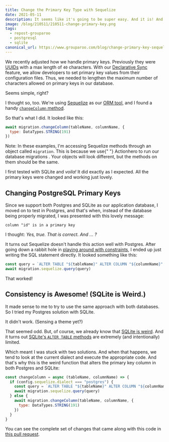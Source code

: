 ```yaml
---
title: Change the Primary Key Type with Sequelize
date: 2021-05-11
description: It seems like it's going to be super easy. And it is! And then it's not.
image: /blog/210511/210511-change-primary-key.png
tags:
  - repost-grouparoo
  - postgresql
  - sqlite
canonical_url: https://www.grouparoo.com/blog/change-primary-key-sequelize
---
```


We recently adjusted how we handle primary keys. Previously they were [UUIDs](https://en.wikipedia.org/wiki/Universally_unique_identifier) with a max length of `40` characters. With our [Declarative Sync](https://www.grouparoo.com/blog/declarative-data-sync) feature, we allow developers to set primary key values from their configuration files. Thus, we needed to lengthen the maximum number of characters allowed on primary keys in our database.

Seems simple, right?

I thought so, too. We're using [Sequelize](https://sequelize.org/) as our [ORM tool](https://en.wikipedia.org/wiki/Object%E2%80%93relational_mapping), and I found a handy [`changeColumn` method](https://sequelize.org/master/manual/query-interface.html#changing-the-datatype-of-a-column).

So that's what I did. It looked like this:

```js
await migration.changeColumn(tableName, columnName, {
  type: DataTypes.STRING(191)
})
```

<Alert variant="primary">
  Note: In these examples, I'm accessing Sequelize methods through an object
  called <code>migration</code>. This is because we use{" "}
  <Link href="https://github.com/actionhero/ah-sequelize-plugin#migrations">
    Actionhero to run our database migrations
  </Link>
  . Your objects will look different, but the methods on them should be the same.
</Alert>

I first tested with SQLite and _voila!_ It did exactly as I expected. All the primary keys were changed and working just lovely.

## Changing PostgreSQL Primary Keys

Since we support both Postgres and SQLite as our application database, I moved on to test in Postgres, and that's when, instead of the database being properly migrated, I was presented with this lovely message:

    column "id" is in a primary key

I thought: _Yes, true. That is correct. And ... ?_

It turns out Sequelize doesn't handle this action well with Postgres. After going down a rabbit hole in [playing around with constraints](https://www.postgresql.org/docs/13/ddl-constraints.html), I ended up just writing the SQL statement directly. It looked something like this:

```js
const query = `ALTER TABLE "${tableName}" ALTER COLUMN "${columnName}" SET DATA TYPE varchar(${maxIdLength}); `
await migration.sequelize.query(query)
```

That worked!

## Consistency is Awesome! (SQLite is Weird.)

It made sense to me to try to use the same approach with both databases. So I tried my Postgres solution with SQLite.

It didn't work. (Sensing a theme yet?)

That seemed odd. But, of course, we already know that [SQLite is weird](/blog/7-awesome-sqlite-quirks). And it turns out [SQLite's `ALTER TABLE` methods](https://sqlite.org/lang_altertable.html) are extremely (and intentionally) limited.

Which meant I was stuck with two solutions. And when that happens, we tend to look at the current dialect and execute the appropriate code. And that's why this is the weird function that alters the primary key column in both Postgres and SQLite:

```js
const changeColumn = async (tableName, columnName) => {
  if (config.sequelize.dialect === "postgres") {
    const query = `ALTER TABLE "${tableName}" ALTER COLUMN "${columnName}" SET DATA TYPE varchar(${maxIdLength}); `
    await migration.sequelize.query(query)
  } else {
    await migration.changeColumn(tableName, columnName, {
      type: DataTypes.STRING(191)
    })
  }
}
```

You can see the complete set of changes that came along with this code in [this pull request](https://github.com/grouparoo/grouparoo/pull/1764).
